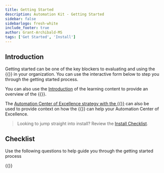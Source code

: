 ```yaml
---
title: Getting Started
description: Automation Kit - Getting Started
sidebar: false
sidebarlogo: fresh-white
include_footer: true
author: Grant-Archibald-MS
tags: ['Get Started', 'Install']
---
```


## Introduction

Getting started can be one of the key blockers to evaluating and using the {{<product-name>}} in your organization. You can use the interactive form below to step you through the getting started process.

You can also use the [Introduction](https://learn.microsoft.com/power-automate/guidance/automation-kit/overview/introduction) of the learning content to provide an overview of the {{<product-name>}}.

The [Automation Center of Excellence strategy with the {{<product-name>}}](https://learn.microsoft.com/power-automate/guidance/automation-kit/overview/automation-coe-strategy) can also be used to provide context on how the {{<product-name>}} can help your Automation Center of Excellence.

> Looking to jump straight into install? Review the [Install Checklist](/get-started/install-checklist).

## Checklist

Use the following questions to help guide you through the getting started process

{{<questions name="/content/en-us/checklist.json" completed="Thank you for your getting started feedback" showNavigationButtons=false >}}